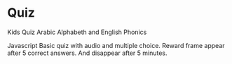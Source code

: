 # Quiz
Kids Quiz Arabic Alphabeth and English Phonics

Javascript Basic quiz with audio and multiple choice. Reward frame appear after 5 correct answers. And disappear after 5 minutes. 

